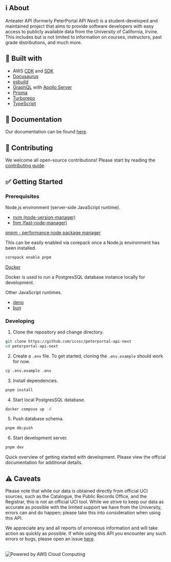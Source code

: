 ## ℹ️ About

Anteater API (formerly PeterPortal API _Next_) is a student-developed and maintained project that aims to provide software developers with easy access to publicly available data from the University of California, Irvine. This includes but is not limited to information on courses, instructors, past grade distributions, and much more.

## 🔨 Built with

- AWS [CDK](https://aws.amazon.com/cdk/) and [SDK](https://aws.amazon.com/sdk-for-javascript/)
- [Docusaurus](https://docusaurus.io/)
- [esbuild](https://esbuild.github.io/)
- [GraphQL](https://graphql.org/) with [Apollo Server](https://www.apollographql.com/docs/apollo-server/)
- [Prisma](https://www.prisma.io/)
- [Turborepo](https://turbo.build/repo/)
- [TypeScript](https://www.typescriptlang.org/)

## 📖 Documentation

Our documentation can be found [here](https://docs.icssc.club/anteaterapi).

## 🤝 Contributing

We welcome all open-source contributions! Please start by reading the [contributing guide](CONTRIBUTING.md).

## ✅ Getting Started

### Prerequisites

Node.js environment (server-side JavaScript runtime).

- [nvm (node-version-manager)](https://github.com/nvm-sh/nvm)
- [fnm (fast-node-manager)](https://github.com/Schniz/fnm)

[pnpm - performance node package manager](https://pnpm.io/installation#using-corepack)

This can be easily enabled via corepack once a Node.js environment has been installed.

```sh
corepack enable pnpm
```

[Docker](https://docs.docker.com/compose/install/)

Docker is used to run a PostgresSQL database instance locally for development.

Other JavaScript runtimes.

- [deno](https://docs.deno.com/runtime/manual/getting_started/installation)
- [bun](https://bun.sh/docs/installation)

### Developing

1. Clone the repository and change directory.

```sh
git clone https://github.com/icssc/peterportal-api-next
cd peterportal-api-next
```

2. Create a `.env` file. To get started, cloning the `.env.example` should work for now.

```sh
cp .env.example .env
```

3. Install dependencies.

```sh
pnpm install
```

4. Start local PostgresSQL database.

```sh
docker compose up -d
```

5. Push database schema.

```sh
pnpm db:push
```

6. Start development server.

```sh
pnpm dev
```

Quick overview of getting started with development. Please view the official documentation for
additional details.

## ⚠️ Caveats

Please note that while our data is obtained directly from official UCI sources, such as the Catalogue, the Public Records Office, and the Registrar, this is not an official UCI tool. While we strive to keep our data as accurate as possible with the limited support we have from the University, errors can and do happen; please take this into consideration when using this API.

We appreciate any and all reports of erroneous information and will take action as quickly as possible. If while using this API you encounter any such errors or bugs, please open an issue [here](https://github.com/icssc/peterportal-api-next/issues/new).

<br />

<picture>
  <source media="(prefers-color-scheme: dark)" srcset="https://d0.awsstatic.com/logos/powered-by-aws-white.png">
  <source media="(prefers-color-scheme: light)" srcset="https://d0.awsstatic.com/logos/powered-by-aws.png">
  <img alt="Powered by AWS Cloud Computing" src="https://d0.awsstatic.com/logos/powered-by-aws.
png">
</picture>
